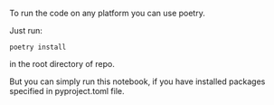 To run the code  on any platform you can use poetry.

Just run:

```poetry install```

in the root directory of repo.

But you can simply run this notebook, if you have installed packages specified in pyproject.toml file.